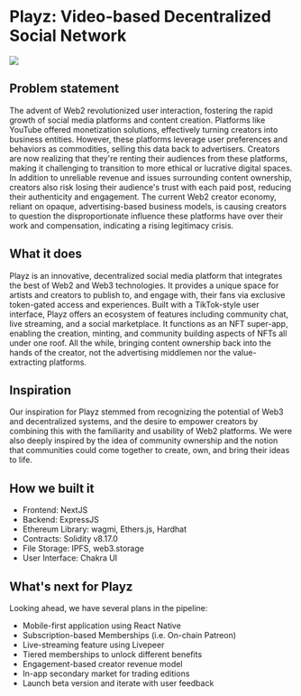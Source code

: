 # Playz: Video-based Decentralized Social Network

![](client/public/landing.png)
## Problem statement
The advent of Web2 revolutionized user interaction, fostering the rapid growth of social media platforms and content creation. Platforms like YouTube offered monetization solutions, effectively turning creators into business entities. However, these platforms leverage user preferences and behaviors as commodities, selling this data back to advertisers. Creators are now realizing that they're renting their audiences from these platforms, making it challenging to transition to more ethical or lucrative digital spaces. In addition to unreliable revenue and issues surrounding content ownership, creators also risk losing their audience's trust with each paid post, reducing their authenticity and engagement. The current Web2 creator economy, reliant on opaque, advertising-based business models, is causing creators to question the disproportionate influence these platforms have over their work and compensation, indicating a rising legitimacy crisis.

## What it does

Playz is an innovative, decentralized social media platform that integrates the best of Web2 and Web3 technologies. It provides a unique space for artists and creators to publish to, and engage with, their fans via exclusive token-gated access and experiences. Built with a TikTok-style user interface, Playz offers an ecosystem of features including community chat, live streaming, and a social marketplace. It functions as an NFT super-app, enabling the creation, minting, and community building aspects of NFTs all under one roof. All the while, bringing content ownership back into the hands of the creator, not the advertising middlemen nor the value-extracting platforms.

## Inspiration

Our inspiration for Playz stemmed from recognizing the potential of Web3 and decentralized systems, and the desire to empower creators by combining this with the familiarity and usability of Web2 platforms. We were also deeply inspired by the idea of community ownership and the notion that communities could come together to create, own, and bring their ideas to life.

## How we built it

- Frontend: NextJS
- Backend: ExpressJS
- Ethereum Library: wagmi, Ethers.js, Hardhat
- Contracts: Solidity v8.17.0
- File Storage: IPFS, web3.storage
- User Interface: Chakra UI

## What's next for Playz

Looking ahead, we have several plans in the pipeline:
- Mobile-first application using React Native
- Subscription-based Memberships (i.e. On-chain Patreon)
- Live-streaming feature using Livepeer
- Tiered memberships to unlock different benefits
- Engagement-based creator revenue model
- In-app secondary market for trading editions
- Launch beta version and iterate with user feedback
